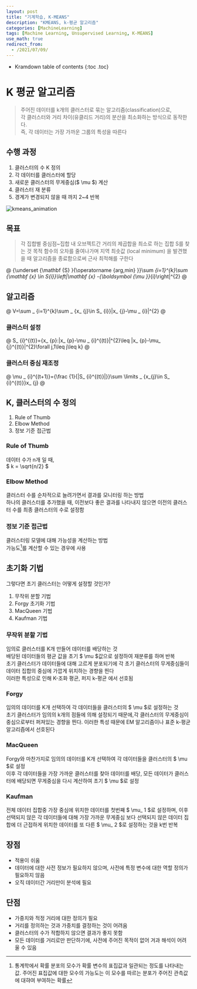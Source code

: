 ```yaml
---
layout: post
title: "기계학습, K-MEANS"
description: "KMEANS, k-평균 알고리즘"
categories: [MachineLearning]
tags: [Machine Learning, Unsupervised Learning, K-MEANS]
use_math: true
redirect_from:
  - /2021/07/09/
---
```


* Kramdown table of contents
{:toc .toc}           


# K 평균 알고리즘    

> 주어진 데이터를 k개의 클러스터로 묶는 알고리즘(classification)으로,        
> 각 클러스터와 거리 차이(유클리드 거리)의 분산을 최소화하는 방식으로 동작한다.        
> 즉, 각 데이터는 가장 가까운 그룹의 특성을 따른다       

## 수행 과정

1. 클러스터의 수 K 정의
2. 각 데이터를 클러스터에 할당
3. 새로운 클러스터의 무게중심($ \mu $) 계산
4. 클러스터 재 분류
5. 경계가 변경되지 않을 때 까지 2~4 반복

![kmeans_animation](https://upload.wikimedia.org/wikipedia/commons/thumb/7/7b/Kmeans_animation_withoutWatermark.gif/330px-Kmeans_animation_withoutWatermark.gif)    

## 목표

> 각 집합별 중심점~집합 내 오브젝트간 거리의 제곱합을 최소로 하는 집합 S를 찾는 것
> 목적 함수의 오차를 줄여나가며 지역 최솟값 (local minimum) 을 발견했을 때 알고리즘을 종료함으로써 근사 최적해를 구한다

@
{\underset {\mathbf {S} }{\operatorname {arg\,min} }}\sum _{i=1}^{k}\sum _{\mathbf {x} \in S_{i}}\left\|\mathbf {x} -{\boldsymbol {\mu }}_{i}\right\|^{2}
@

## 알고리즘

@
V=\sum _ {i=1}^{k}\sum _ {x_ {j}\in S_ {i}}|x_ {j}-\mu _ {i}|^{2}
@ 


### 클러스터 설정

@
S_ {i}^{(t)}=\{x_ {p}:|x_ {p}-\mu _ {i}^{(t)}|^{2}\leq |x_ {p}-\mu_ {j}^{(t)}|^{2}\forall j,1\leq j\leq k\}
@ 


### 클러스터 중심 재조정

@
\mu _ {i}^{(t+1)}={\frac {1}{|S_ {i}^{(t)}|}}\sum \limits _ {x_{j}\in S_ {i}^{(t)}}x_ {j}
@


## K, 클러스터의 수 정의

1. Rule of Thumb
2. Elbow Method
3. 정보 기준 접근법

### Rule of Thumb

데이터 수가 n개 일 때,    
$ k = \sqrt{n/2} $

### Elbow Method

클러스터 수를 순차적으로 늘려가면서 결과를 모니터링 하는 방법    
하나의 클러스터를 추가했을 때, 이전보다 좋은 결과를 나타내지 않으면 이전의 클러스터 수를 최종 클러스터의 수로 설정함

### 정보 기준 접근법

클러스터링 모델에 대해 가능성을 계산하는 방법    
가능도[^1]를 계산할 수 있는 경우에 사용


## 초기화 기법

그렇다면 초기 클러스터는 어떻게 설정할 것인가?     

1. 무작위 분할 기법    
2. Forgy 초기화 기법     
3. MacQueen 기법     
4. Kaufman 기법      


### 무작위 분할 기법     

임의로 클러스터를 K개 만들어 데이터를 배당하는 것    
배당된 데이터들의 평균 값을 초기 $ \mu $값으로 설정하여 재분류를 하며 반복       
초기 클러스터가 데이터들에 대해 고르게 분포되기에 각 초기 클러스터의 무게중심들이 데이터 집합의 중심에 가깝게 위치하는 경향을 띈다      
이러한 특성으로 인해 K-조화 평균, 퍼지 k-평균 에서 선호됨    


### Forgy

임의의 데이터를 K개 선택하여 각 데이터들을 클러스터의 $ \mu $로 설정하는 것    
초기 클러스터가 임의의 k개의 점들에 의해 설정되기 때문에,각 클러스터의 무게중심이 중심으로부터 퍼져있는 경향을 띈다. 
이러한 특성 때문에 EM 알고리즘이나 표준 k-평균 알고리즘에서 선호된다


### MacQueen

Forgy와 마찬가지로 임의의 데이터를 K개 선택하여 각 데이터들을 클러스터의 $ \mu $로 설정    
이후 각 데이터들을 가장 가까운 클러스터를 찾아 데이터를 배당, 모든 데이터가 클러스터에 배당되면 무게중심을 다시 계산하여 초기 $ \mu $로 설정

### Kaufman

전체 데이터 집합중 가장 중심에 위치한 데이터를 첫번째 $ \mu_ 1 $로 설정하며, 이후 선택되지 않은 각 데이터들에 대해 가장 가까운 무게중심 보다 선택되지 않은 데이터 집합에 더 근접하게 위치한 데이터를 또 다른 $ \mu_ 2 $로 설정하는 것을 k번 반복


## 장점

- 적용이 쉬움    
- 데이터에 대한 사전 정보가 필요하지 않으며, 사전에 특정 변수에 대한 역할 정의가 필요하지 않음    
- 오직 데이터간 거리만이 분석에 필요    

## 단점

- 가중치와 적정 거리에 대한 정의가 필요
- 거리를 정의하는 것과 가중치를 결정하는 것이 어려움
- 클러스터의 수가 적합하지 않으면 결과가 좋지 못함
- 모든 데이터를 거리로만 판단하기에, 사전에 주어진 목적이 없어 겨과 해석이 어려울 수 있음


[^1]: 통계학에서 확률 분포의 모수가 확률 변수의 표집값과 일관되는 정도를 나타내는 값. 주어진 표집값에 대한 모수의 가능도는 이 모수를 따르는 분포가 주어진 관측값에 대햐여 부여하는 확률








